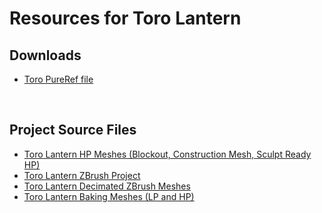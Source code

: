 # Resources for Toro Lantern

<h2>Downloads</h2>
<ul>
<li><a href="https://www.dropbox.com/s/heu6lf9dh1r6fil/ToroLantern.pur?dl=0">Toro PureRef file</a></li>
</ul>
<p>&nbsp;</p>
<h2>Project Source Files</h2>
<ul>
<li><a href="https://www.dropbox.com/s/d5fjyn93nz9is2q/Toro_HPMeshes.zip?dl=0">Toro Lantern HP Meshes (Blockout, Construction Mesh, Sculpt Ready HP)</a></li>
<li><a href="https://www.dropbox.com/s/fbnken6mifyke8h/Toro_ZBrushProject.zip?dl=0">Toro Lantern ZBrush Project</a></li>
<li><a href="https://www.dropbox.com/s/r9frulfvgs659t6/ToroLantern_ZBrushDecimatedMeshes.zip?dl=0">Toro Lantern Decimated ZBrush Meshes</a></li>
<li><a href="https://www.dropbox.com/s/09erfa0dtxrfp80/Toro_MeshesForBaking.zip?dl=0">Toro Lantern Baking Meshes (LP and HP)</a></li>
</ul>
<p>&nbsp;</p>